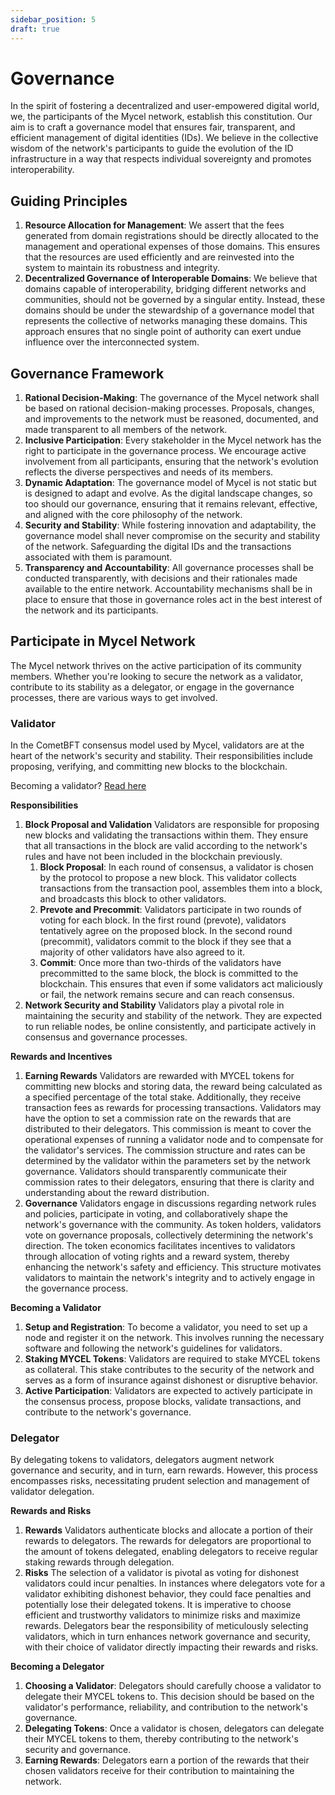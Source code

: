 ```yaml
---
sidebar_position: 5
draft: true
---
```


# Governance

In the spirit of fostering a decentralized and user-empowered digital world, we, the participants of the Mycel network, establish this constitution. Our aim is to craft a governance model that ensures fair, transparent, and efficient management of digital identities (IDs). We believe in the collective wisdom of the network's participants to guide the evolution of the ID infrastructure in a way that respects individual sovereignty and promotes interoperability.

## Guiding Principles

1. **Resource Allocation for Management**: We assert that the fees generated from domain registrations should be directly allocated to the management and operational expenses of those domains. This ensures that the resources are used efficiently and are reinvested into the system to maintain its robustness and integrity.
2. **Decentralized Governance of Interoperable Domains**: We believe that domains capable of interoperability, bridging different networks and communities, should not be governed by a singular entity. Instead, these domains should be under the stewardship of a governance model that represents the collective of networks managing these domains. This approach ensures that no single point of authority can exert undue influence over the interconnected system.

## Governance Framework

1. **Rational Decision-Making**: The governance of the Mycel network shall be based on rational decision-making processes. Proposals, changes, and improvements to the network must be reasoned, documented, and made transparent to all members of the network.
2. **Inclusive Participation**: Every stakeholder in the Mycel network has the right to participate in the governance process. We encourage active involvement from all participants, ensuring that the network's evolution reflects the diverse perspectives and needs of its members.
3. **Dynamic Adaptation**: The governance model of Mycel is not static but is designed to adapt and evolve. As the digital landscape changes, so too should our governance, ensuring that it remains relevant, effective, and aligned with the core philosophy of the network.
4. **Security and Stability**: While fostering innovation and adaptability, the governance model shall never compromise on the security and stability of the network. Safeguarding the digital IDs and the transactions associated with them is paramount.
5. **Transparency and Accountability**: All governance processes shall be conducted transparently, with decisions and their rationales made available to the entire network. Accountability mechanisms shall be in place to ensure that those in governance roles act in the best interest of the network and its participants.

## Participate in Mycel Network

The Mycel network thrives on the active participation of its community members. Whether you're looking to secure the network as a validator, contribute to its stability as a delegator, or engage in the governance processes, there are various ways to get involved.

### Validator

In the CometBFT consensus model used by Mycel, validators are at the heart of the network's security and stability. Their responsibilities include proposing, verifying, and committing new blocks to the blockchain.

Becoming a validator? [Read here](/validate)

**Responsibilities**

1. **Block Proposal and Validation**
   Validators are responsible for proposing new blocks and validating the transactions within them. They ensure that all transactions in the block are valid according to the network's rules and have not been included in the blockchain previously.
   1. **Block Proposal**: In each round of consensus, a validator is chosen by the protocol to propose a new block. This validator collects transactions from the transaction pool, assembles them into a block, and broadcasts this block to other validators.
   2. **Prevote and Precommit**: Validators participate in two rounds of voting for each block. In the first round (prevote), validators tentatively agree on the proposed block. In the second round (precommit), validators commit to the block if they see that a majority of other validators have also agreed to it.
   3. **Commit**: Once more than two-thirds of the validators have precommitted to the same block, the block is committed to the blockchain. This ensures that even if some validators act maliciously or fail, the network remains secure and can reach consensus.
2. **Network Security and Stability**
   Validators play a pivotal role in maintaining the security and stability of the network.
   They are expected to run reliable nodes, be online consistently, and participate actively in consensus and governance processes.

**Rewards and Incentives**

1. **Earning Rewards**
   Validators are rewarded with MYCEL tokens for committing new blocks and storing data, the reward being calculated as a specified percentage of the total stake. Additionally, they receive transaction fees as rewards for processing transactions.
   Validators may have the option to set a commission rate on the rewards that are distributed to their delegators. This commission is meant to cover the operational expenses of running a validator node and to compensate for the validator's services.
   The commission structure and rates can be determined by the validator within the parameters set by the network governance. Validators should transparently communicate their commission rates to their delegators, ensuring that there is clarity and understanding about the reward distribution.
2. **Governance**
   Validators engage in discussions regarding network rules and policies, participate in voting, and collaboratively shape the network's governance with the community. As token holders, validators vote on governance proposals, collectively determining the network's direction. The token economics facilitates incentives to validators through allocation of voting rights and a reward system, thereby enhancing the network's safety and efficiency. This structure motivates validators to maintain the network's integrity and to actively engage in the governance process.

**Becoming a Validator**

1. **Setup and Registration**: To become a validator, you need to set up a node and register it on the network. This involves running the necessary software and following the network's guidelines for validators.
2. **Staking MYCEL Tokens**: Validators are required to stake MYCEL tokens as collateral. This stake contributes to the security of the network and serves as a form of insurance against dishonest or disruptive behavior.
3. **Active Participation**: Validators are expected to actively participate in the consensus process, propose blocks, validate transactions, and contribute to the network's governance.

### Delegator

By delegating tokens to validators, delegators augment network governance and security, and in turn, earn rewards. However, this process encompasses risks, necessitating prudent selection and management of validator delegation.

**Rewards and Risks**

1. **Rewards**
   Validators authenticate blocks and allocate a portion of their rewards to delegators. The rewards for delegators are proportional to the amount of tokens delegated, enabling delegators to receive regular staking rewards through delegation.
2. **Risks**
   The selection of a validator is pivotal as voting for dishonest validators could incur penalties. In instances where delegators vote for a validator exhibiting dishonest behavior, they could face penalties and potentially lose their delegated tokens. It is imperative to choose efficient and trustworthy validators to minimize risks and maximize rewards. Delegators bear the responsibility of meticulously selecting validators, which in turn enhances network governance and security, with their choice of validator directly impacting their rewards and risks.

**Becoming a Delegator**

1. **Choosing a Validator**: Delegators should carefully choose a validator to delegate their MYCEL tokens to. This decision should be based on the validator's performance, reliability, and contribution to the network's governance.
2. **Delegating Tokens**: Once a validator is chosen, delegators can delegate their MYCEL tokens to them, thereby contributing to the network's security and governance.
3. **Earning Rewards**: Delegators earn a portion of the rewards that their chosen validators receive for their contribution to maintaining the network.
